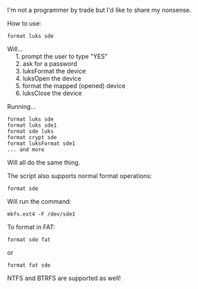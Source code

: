 I'm not a programmer by trade but I'd like to share my nonsense.

How to use:

    format luks sde
Will...<BR>&nbsp;&nbsp;&nbsp;&nbsp;
    1. prompt the user to type "YES"<BR>&nbsp;&nbsp;&nbsp;&nbsp;
    2. ask for a password<BR>&nbsp;&nbsp;&nbsp;&nbsp;
    3. luksFormat the device<BR>&nbsp;&nbsp;&nbsp;&nbsp;
    4. luksOpen the device<BR>&nbsp;&nbsp;&nbsp;&nbsp;
    5. format the mapped (opened) device<BR>&nbsp;&nbsp;&nbsp;&nbsp;
    6. luksClose the device<BR>

Running...

    format luks sde
    format luks sde1
    format sde luks
    format crypt sde
    format luksFormat sde1
    ... and more
Will all do the same thing.


The script also supports normal format operations:

    format sde
Will run the command:

    mkfs.ext4 -F /dev/sde1

To format in FAT:

    format sde fat
or

    format fat sde

NTFS and BTRFS are supported as well!
